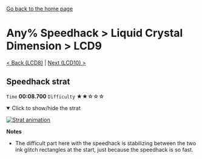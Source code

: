 [Go back to the home page](https://github.com/Doublevil/scbspeedrun)

# Any% Speedhack > Liquid Crystal Dimension > LCD9

[< Back (LCD8)](https://github.com/Doublevil/scbspeedrun/blob/main/levels/any_sh/LCD/LCD8.md) | [Next (LCD10) >](https://github.com/Doublevil/scbspeedrun/blob/main/levels/any_sh/LCD/LCD10.md)

## Speedhack strat

`Time` **00:08.700** `Difficulty` ★★☆☆☆
<details open>
  <summary>Click to show/hide the strat</summary>

  [![Strat animation](https://github.com/Doublevil/scbspeedrun/blob/main/media/levels/LCD/LCD9_S_Strat.webp)](https://github.com/Doublevil/scbspeedrun/blob/main/media/levels/LCD/LCD9_S_Strat.mp4?raw=true)

  **Notes**
  - The difficult part here with the speedhack is stabilizing between the two ink glitch rectangles at the start, just because the speedhack is so fast.
</details>
